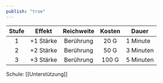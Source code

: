 ```yaml
---
publish: "true"
---
```


| **Stufe** | **Effekt** | **Reichweite** | **Kosten** | Dauer     |
| :-------: | :--------: | :------------: | :--------: | --------- |
|     1     | +1 Stärke  |   Berührung    |    20 G    | 1 Minute  |
|     2     | +2 Stärke  |   Berührung    |    50 G    | 3 Minuten |
|     3     | +3 Stärke  |   Berührung    |   100 G    | 5 Minuten |

Schule: [[Unterstützung]]